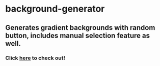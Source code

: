 # background-generator
## Generates gradient backgrounds with random button, includes manual selection feature as well.

### Click [here](https://rpaltayev.github.io/background-generator/) to check out! 
